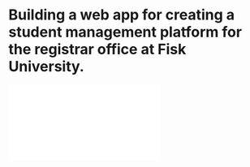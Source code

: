 # Building a web app for creating a student management platform for the registrar office at Fisk University.

![](Output.pdf)
